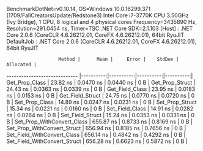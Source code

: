 
BenchmarkDotNet=v0.10.14, OS=Windows 10.0.16299.371 (1709/FallCreatorsUpdate/Redstone3)
Intel Core i7-3770K CPU 3.50GHz (Ivy Bridge), 1 CPU, 8 logical and 4 physical cores
Frequency=3435890 Hz, Resolution=291.0454 ns, Timer=TSC
.NET Core SDK=2.1.103
  [Host]     : .NET Core 2.0.6 (CoreCLR 4.6.26212.01, CoreFX 4.6.26212.01), 64bit RyuJIT
  DefaultJob : .NET Core 2.0.6 (CoreCLR 4.6.26212.01, CoreFX 4.6.26212.01), 64bit RyuJIT


                       Method |      Mean |     Error |    StdDev | Allocated |
----------------------------- |----------:|----------:|----------:|----------:|
               Get_Prop_Class |  23.82 ns | 0.0470 ns | 0.0440 ns |       0 B |
              Get_Prop_Struct |  24.43 ns | 0.0363 ns | 0.0339 ns |       0 B |
              Get_Field_Class |  23.95 ns | 0.0183 ns | 0.0153 ns |       0 B |
             Get_Field_Struct |  24.75 ns | 0.0770 ns | 0.0720 ns |       0 B |
               Set_Prop_Class |  14.89 ns | 0.0247 ns | 0.0231 ns |       0 B |
              Set_Prop_Struct |  15.34 ns | 0.0221 ns | 0.0160 ns |       0 B |
              Set_Field_Class |  14.91 ns | 0.0282 ns | 0.0264 ns |       0 B |
             Set_Field_Struct |  15.24 ns | 0.0353 ns | 0.0331 ns |       0 B |
   Set_Prop_WithConvert_Class | 655.87 ns | 0.8733 ns | 0.8169 ns |       0 B |
  Set_Prop_WithConvert_Struct | 656.94 ns | 0.8185 ns | 0.7656 ns |       0 B |
  Set_Field_WithConvert_Class | 656.14 ns | 0.4842 ns | 0.4292 ns |       0 B |
 Set_Field_WithConvert_Struct | 656.28 ns | 0.6623 ns | 0.5872 ns |       0 B |
